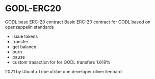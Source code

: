# GODL-ERC20

GODL base ERC-20 contract
Basic ERC-20 contract for GODL based on openzeppelin standards
- issue tokens
- transfer
- get balance
- burn
- pause
- custom trasaction for for GODL transfers 1.618%

2021 by Ubuntu Tribe utribe.one
developer oliver lienhard 



